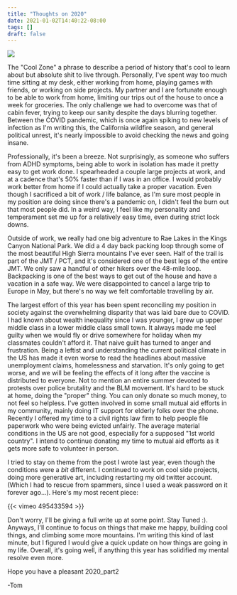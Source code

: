 ```yaml
---
title: "Thoughts on 2020"
date: 2021-01-02T14:40:22-08:00
tags: []
draft: false
---
```


<img src="https://cdn.moll.dev/static/journal/album2/IMG_1924.jpg">

The "Cool Zone" a phrase to describe a period of history that's cool to learn about but absolute shit to live through. Personally, I've spent way too much time sitting at my desk, either working from home, playing games with friends, or working on side projects. My partner and I are fortunate enough to be able to work from home, limiting our trips out of the house to once a week for groceries. The only challenge we had to overcome was that of cabin fever, trying to keep our sanity despite the days blurring together. Between the COVID pandemic, which is once again spiking to new levels of infection as I'm writing this, the California wildfire season, and general political unrest, it's nearly impossible to avoid checking the news and going insane. 

Professionally, it's been a breeze. Not surprisingly, as someone who suffers from ADHD symptoms, being able to work in isolation has made it pretty easy to get work done. I spearheaded a couple large projects at work, and at a cadence that's 50% faster than if I was in an office. I would probably work better from home if I could actually take a proper vacation. Even though I sacrificed a bit of work / life balance, as I'm sure most people in my position are doing since there's a pandemic on, I didn't feel the burn out that most people did. In a weird way, I feel like my personality and temperament set me up for a relatively easy time, even during strict lock downs.

Outside of work, we really had one big adventure to Rae Lakes in the Kings Canyon National Park. We did a 4 day back packing loop through some of the most beautiful High Sierra mountains I've ever seen. Half of the trail is part of the JMT / PCT, and it's considered one of the best legs of the entire JMT. We only saw a handful of other hikers over the 48-mile loop. Backpacking is one of the best ways to get out of the house and have a vacation in a safe way. We were disappointed to cancel a large trip to Europe in May, but there's no way we felt comfortable travelling by air. 

The largest effort of this year has been spent reconciling my position in society against the overwhelming disparity that was laid bare due to COVID. I had known about wealth inequality since I was younger, I grew up upper middle class in a lower middle class small town. It always made me feel guilty when we would fly or drive somewhere for holiday when my classmates couldn't afford it. That naive guilt has turned to anger and frustration. Being a leftist and understanding the current political climate in the US has made it even worse to read the headlines about massive unemployment claims, homelessness and starvation. It's only going to get worse, and we will be feeling the effects of it long after the vaccine is distributed to everyone. Not to mention an entire summer devoted to protests over police brutality and the BLM movement. It's hard to be stuck at home, doing the "proper" thing. You can only donate so much money, to not feel so helpless. I've gotten involved in some small mutual aid efforts in my community, mainly doing IT support for elderly folks over the phone. Recently I offered my time to a civil rights law firm to help people file paperwork who were being evicted unfairly. The average material conditions in the US are not good, especially for a supposed "1st world country". I intend to continue donating my time to mutual aid efforts as it gets more safe to volunteer in person. 

I tried to stay on theme from the post I wrote last year, even though the conditions were a _bit_ different. I continued to work on cool side projects, doing more generative art, including restarting my old twitter account. (Which I had to rescue from spammers, since I used a weak password on it forever ago...). Here's my most recent piece:

{{< vimeo 495433594 >}}


Don't worry, I'll be giving a full write up at some point. Stay Tuned :). Anyways, I'll continue to focus on things that make me happy, building cool things, and climbing some more mountains. I'm writing this kind of last minute, but I figured I would give a quick update on how things are going in my life. Overall, it's going well, if anything this year has solidified my mental resolve even more. 

Hope you have a pleasant 2020_part2

-Tom

